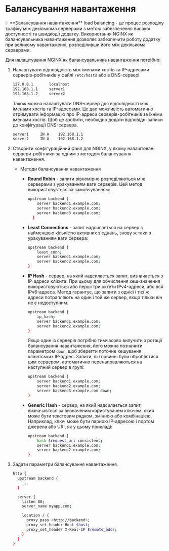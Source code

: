 # Балансування навантаження

<aside>
💡 **Балансування навантаження** load balancing - це процес розподілу трафіку між декількома серверами з метою забезпечення високої доступності та швидкодії додатку. Використання NGINX як балансувальника навантаження дозволяє забезпечити роботу додатку при великому навантаженні, розподіливши його між декількома серверами.

</aside>

Для налаштування NGINX як балансувальника навантаження потрібно:

1. Налаштувати відповідність між іменами хостів та IP-адресами серверів-робітників у файлі `/etc/hosts` або в DNS-сервері.
    
    ```bash
    127.0.0.1       localhost
    192.168.1.1     server1
    192.168.1.2     server2
    ```
    
    Також можна налаштувати DNS-сервер для відповідності між іменами хостів та IP-адресами. Це дає можливість автоматично отримувати інформацію про IP-адреси серверів-робітників за їхніми іменами хостів. Щоб це зробити, необхідно додати відповідні записи до конфігурації DNS-сервера.
    
    ```bash
    server1     IN A    192.168.1.1
    server2     IN A    192.168.1.2
    ```
    
2. Створити конфігураційний файл для NGINX, у якому налаштовані сервери-робітники за одним з методом балансування навантаження.
    - Методи балансування навантаження
        - **Round Robin** - запити рівномірно розподіляються між серверами з урахуванням ваги серверів. Цей метод використовується за замовчуванням:
            
            ```bash
            upstream backend {
                server backend1.example.com;
                server backend2.example.com;
                server backend3.example.com;
              }
            ```
            
        - **Least Connections** - запит надсилається на сервер з найменшою кількістю активних з'єднань, знову ж таки з урахуванням ваги сервера:
            
            ```bash
            upstream backend {
                least_conn;
                server backend1.example.com;
                server backend2.example.com;
            }
            ```
            
        - **IP Hash** - сервер, на який надсилається запит, визначається з IP-адреси клієнта. При цьому для обчислення хеш-значення використовуються або перші три октети IPv4-адреси, або вся IPv6-адреса. Метод гарантує, що запити з однієї і тієї ж адреси потрапляють на один і той же сервер, якщо тільки він не є недоступним.
            
            ```bash
            upstream backend {
                ip_hash;
                server backend1.example.com;
                server backend2.example.com;
            }
            ```
            
            Якщо один із серверів потрібно тимчасово вилучити з ротації балансування навантаження, його можна позначити параметром `down`, щоб зберегти поточне хешування клієнтських IP-адрес. Запити, які повинні були оброблятися цим сервером, автоматично перенаправляються на наступний сервер в групі:
            
            ```bash
            upstream backend {
                server backend1.example.com;
                server backend2.example.com;
                server backend3.example.com down;
            }
            ```
            
        - **Generic Hash** - сервер, на який надсилається запит, визначається за визначеним користувачем ключем, який може бути текстовим рядком, змінною або комбінацією. Наприклад, ключ може бути парною IP-адресою і портом джерела або URI, як у цьому прикладі:
            
            ```bash
            upstream backend {
                hash $request_uri consistent;
                server backend1.example.com;
                server backend2.example.com;
            }
            ```
            
3. Задати параметри балансування навантаження.
    
    ```bash
    http {
      upstream backend {
        ...
      }
    
      server {
        listen 80;
        server_name myapp.com;
    
        location / {
          proxy_pass <http://backend>;
          proxy_set_header Host $host;
          proxy_set_header X-Real-IP $remote_addr;
        }
      }
    }
    
    ```
